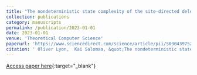 ```yaml
---
title: "The nondeterministic state complexity of the site-directed deletion language operation"
collection: publications
category: manuscripts
permalink: /publication/2023-01-01
date: 2023-01-01
venue: 'Theoretical Computer Science'
paperurl: 'https://www.sciencedirect.com/science/article/pii/S0304397523003122'
citation: ' Oliver Lyon,  Kai Salomaa, &quot;The nondeterministic state complexity of the site-directed deletion language operation.&quot; Theoretical Computer Science, 2023.'
---
```

[Access paper here](https://www.sciencedirect.com/science/article/pii/S0304397523003122){:target="_blank"}

